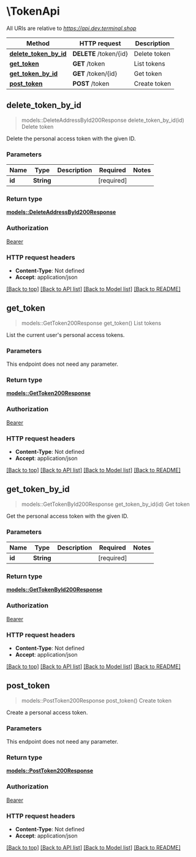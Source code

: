 # \TokenApi

All URIs are relative to *https://api.dev.terminal.shop*

Method | HTTP request | Description
------------- | ------------- | -------------
[**delete_token_by_id**](TokenApi.md#delete_token_by_id) | **DELETE** /token/{id} | Delete token
[**get_token**](TokenApi.md#get_token) | **GET** /token | List tokens
[**get_token_by_id**](TokenApi.md#get_token_by_id) | **GET** /token/{id} | Get token
[**post_token**](TokenApi.md#post_token) | **POST** /token | Create token



## delete_token_by_id

> models::DeleteAddressById200Response delete_token_by_id(id)
Delete token

Delete the personal access token with the given ID.

### Parameters


Name | Type | Description  | Required | Notes
------------- | ------------- | ------------- | ------------- | -------------
**id** | **String** |  | [required] |

### Return type

[**models::DeleteAddressById200Response**](deleteAddressById_200_response.md)

### Authorization

[Bearer](../README.md#Bearer)

### HTTP request headers

- **Content-Type**: Not defined
- **Accept**: application/json

[[Back to top]](#) [[Back to API list]](../README.md#documentation-for-api-endpoints) [[Back to Model list]](../README.md#documentation-for-models) [[Back to README]](../README.md)


## get_token

> models::GetToken200Response get_token()
List tokens

List the current user's personal access tokens.

### Parameters

This endpoint does not need any parameter.

### Return type

[**models::GetToken200Response**](getToken_200_response.md)

### Authorization

[Bearer](../README.md#Bearer)

### HTTP request headers

- **Content-Type**: Not defined
- **Accept**: application/json

[[Back to top]](#) [[Back to API list]](../README.md#documentation-for-api-endpoints) [[Back to Model list]](../README.md#documentation-for-models) [[Back to README]](../README.md)


## get_token_by_id

> models::GetTokenById200Response get_token_by_id(id)
Get token

Get the personal access token with the given ID.

### Parameters


Name | Type | Description  | Required | Notes
------------- | ------------- | ------------- | ------------- | -------------
**id** | **String** |  | [required] |

### Return type

[**models::GetTokenById200Response**](getTokenById_200_response.md)

### Authorization

[Bearer](../README.md#Bearer)

### HTTP request headers

- **Content-Type**: Not defined
- **Accept**: application/json

[[Back to top]](#) [[Back to API list]](../README.md#documentation-for-api-endpoints) [[Back to Model list]](../README.md#documentation-for-models) [[Back to README]](../README.md)


## post_token

> models::PostToken200Response post_token()
Create token

Create a personal access token.

### Parameters

This endpoint does not need any parameter.

### Return type

[**models::PostToken200Response**](postToken_200_response.md)

### Authorization

[Bearer](../README.md#Bearer)

### HTTP request headers

- **Content-Type**: Not defined
- **Accept**: application/json

[[Back to top]](#) [[Back to API list]](../README.md#documentation-for-api-endpoints) [[Back to Model list]](../README.md#documentation-for-models) [[Back to README]](../README.md)

